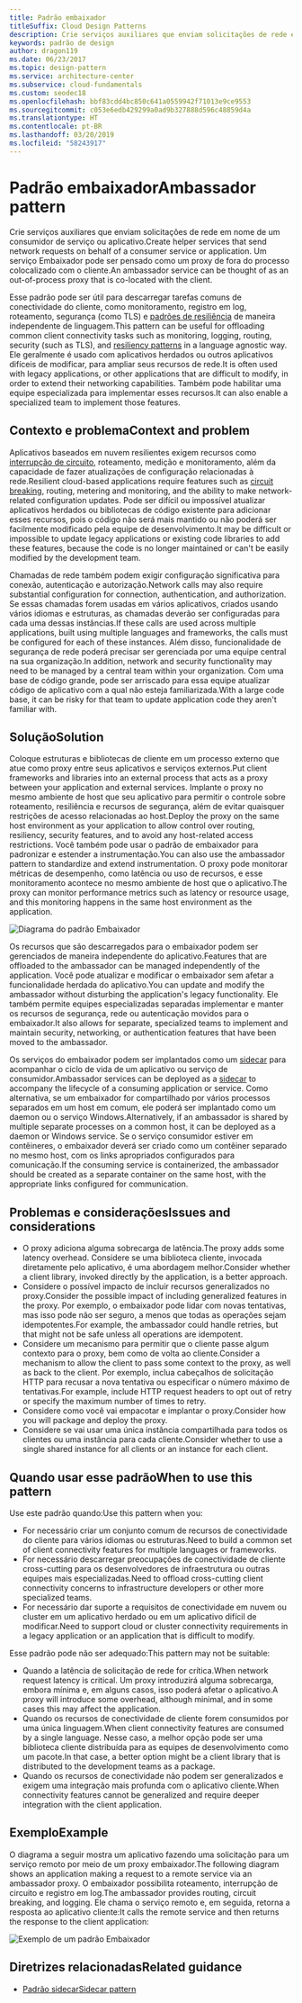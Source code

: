 ```yaml
---
title: Padrão embaixador
titleSuffix: Cloud Design Patterns
description: Crie serviços auxiliares que enviam solicitações de rede em nome de um consumidor de serviço ou aplicativo.
keywords: padrão de design
author: dragon119
ms.date: 06/23/2017
ms.topic: design-pattern
ms.service: architecture-center
ms.subservice: cloud-fundamentals
ms.custom: seodec18
ms.openlocfilehash: bbf83cdd4bc850c641a0559942f71013e9ce9553
ms.sourcegitcommit: c053e6edb429299a0ad9b327888d596c48859d4a
ms.translationtype: HT
ms.contentlocale: pt-BR
ms.lasthandoff: 03/20/2019
ms.locfileid: "58243917"
---
```

# <a name="ambassador-pattern"></a><span data-ttu-id="f361f-104">Padrão embaixador</span><span class="sxs-lookup"><span data-stu-id="f361f-104">Ambassador pattern</span></span>

<span data-ttu-id="f361f-105">Crie serviços auxiliares que enviam solicitações de rede em nome de um consumidor de serviço ou aplicativo.</span><span class="sxs-lookup"><span data-stu-id="f361f-105">Create helper services that send network requests on behalf of a consumer service or application.</span></span> <span data-ttu-id="f361f-106">Um serviço Embaixador pode ser pensado como um proxy de fora do processo colocalizado com o cliente.</span><span class="sxs-lookup"><span data-stu-id="f361f-106">An ambassador service can be thought of as an out-of-process proxy that is co-located with the client.</span></span>

<span data-ttu-id="f361f-107">Esse padrão pode ser útil para descarregar tarefas comuns de conectividade do cliente, como monitoramento, registro em log, roteamento, segurança (como TLS) e [padrões de resiliência][resiliency-patterns] de maneira independente de linguagem.</span><span class="sxs-lookup"><span data-stu-id="f361f-107">This pattern can be useful for offloading common client connectivity tasks such as monitoring, logging, routing, security (such as TLS), and [resiliency patterns][resiliency-patterns] in a language agnostic way.</span></span> <span data-ttu-id="f361f-108">Ele geralmente é usado com aplicativos herdados ou outros aplicativos difíceis de modificar, para ampliar seus recursos de rede.</span><span class="sxs-lookup"><span data-stu-id="f361f-108">It is often used with legacy applications, or other applications that are difficult to modify, in order to extend their networking capabilities.</span></span> <span data-ttu-id="f361f-109">Também pode habilitar uma equipe especializada para implementar esses recursos.</span><span class="sxs-lookup"><span data-stu-id="f361f-109">It can also enable a specialized team to implement those features.</span></span>

## <a name="context-and-problem"></a><span data-ttu-id="f361f-110">Contexto e problema</span><span class="sxs-lookup"><span data-stu-id="f361f-110">Context and problem</span></span>

<span data-ttu-id="f361f-111">Aplicativos baseados em nuvem resilientes exigem recursos como [interrupção de circuito](./circuit-breaker.md), roteamento, medição e monitoramento, além da capacidade de fazer atualizações de configuração relacionadas à rede.</span><span class="sxs-lookup"><span data-stu-id="f361f-111">Resilient cloud-based applications require features such as [circuit breaking](./circuit-breaker.md), routing, metering and monitoring, and the ability to make network-related configuration updates.</span></span> <span data-ttu-id="f361f-112">Pode ser difícil ou impossível atualizar aplicativos herdados ou bibliotecas de código existente para adicionar esses recursos, pois o código não será mais mantido ou não poderá ser facilmente modificado pela equipe de desenvolvimento.</span><span class="sxs-lookup"><span data-stu-id="f361f-112">It may be difficult or impossible to update legacy applications or existing code libraries to add these features, because the code is no longer maintained or can't be easily modified by the development team.</span></span>

<span data-ttu-id="f361f-113">Chamadas de rede também podem exigir configuração significativa para conexão, autenticação e autorização.</span><span class="sxs-lookup"><span data-stu-id="f361f-113">Network calls may also require substantial configuration for connection, authentication, and authorization.</span></span> <span data-ttu-id="f361f-114">Se essas chamadas forem usadas em vários aplicativos, criados usando vários idiomas e estruturas, as chamadas deverão ser configuradas para cada uma dessas instâncias.</span><span class="sxs-lookup"><span data-stu-id="f361f-114">If these calls are used across multiple applications, built using multiple languages and frameworks, the calls must be configured for each of these instances.</span></span> <span data-ttu-id="f361f-115">Além disso, funcionalidade de segurança de rede poderá precisar ser gerenciada por uma equipe central na sua organização.</span><span class="sxs-lookup"><span data-stu-id="f361f-115">In addition, network and security functionality may need to be managed by a central team within your organization.</span></span> <span data-ttu-id="f361f-116">Com uma base de código grande, pode ser arriscado para essa equipe atualizar código de aplicativo com a qual não esteja familiarizada.</span><span class="sxs-lookup"><span data-stu-id="f361f-116">With a large code base, it can be risky for that team to update application code they aren't familiar with.</span></span>

## <a name="solution"></a><span data-ttu-id="f361f-117">Solução</span><span class="sxs-lookup"><span data-stu-id="f361f-117">Solution</span></span>

<span data-ttu-id="f361f-118">Coloque estruturas e bibliotecas de cliente em um processo externo que atue como proxy entre seus aplicativos e serviços externos.</span><span class="sxs-lookup"><span data-stu-id="f361f-118">Put client frameworks and libraries into an external process that acts as a proxy between your application and external services.</span></span> <span data-ttu-id="f361f-119">Implante o proxy no mesmo ambiente de host que seu aplicativo para permitir o controle sobre roteamento, resiliência e recursos de segurança, além de evitar quaisquer restrições de acesso relacionadas ao host.</span><span class="sxs-lookup"><span data-stu-id="f361f-119">Deploy the proxy on the same host environment as your application to allow control over routing, resiliency, security features, and to avoid any host-related access restrictions.</span></span> <span data-ttu-id="f361f-120">Você também pode usar o padrão de embaixador para padronizar e estender a instrumentação.</span><span class="sxs-lookup"><span data-stu-id="f361f-120">You can also use the ambassador pattern to standardize and extend instrumentation.</span></span> <span data-ttu-id="f361f-121">O proxy pode monitorar métricas de desempenho, como latência ou uso de recursos, e esse monitoramento acontece no mesmo ambiente de host que o aplicativo.</span><span class="sxs-lookup"><span data-stu-id="f361f-121">The proxy can monitor performance metrics such as latency or resource usage, and this monitoring happens in the same host environment as the application.</span></span>

![Diagrama do padrão Embaixador](./_images/ambassador.png)

<span data-ttu-id="f361f-123">Os recursos que são descarregados para o embaixador podem ser gerenciados de maneira independente do aplicativo.</span><span class="sxs-lookup"><span data-stu-id="f361f-123">Features that are offloaded to the ambassador can be managed independently of the application.</span></span> <span data-ttu-id="f361f-124">Você pode atualizar e modificar o embaixador sem afetar a funcionalidade herdada do aplicativo.</span><span class="sxs-lookup"><span data-stu-id="f361f-124">You can update and modify the ambassador without disturbing the application's legacy functionality.</span></span> <span data-ttu-id="f361f-125">Ele também permite equipes especializadas separadas implementar e manter os recursos de segurança, rede ou autenticação movidos para o embaixador.</span><span class="sxs-lookup"><span data-stu-id="f361f-125">It also allows for separate, specialized teams to implement and maintain security, networking, or authentication features that have been moved to the ambassador.</span></span>

<span data-ttu-id="f361f-126">Os serviços do embaixador podem ser implantados como um [sidecar](./sidecar.md) para acompanhar o ciclo de vida de um aplicativo ou serviço de consumidor.</span><span class="sxs-lookup"><span data-stu-id="f361f-126">Ambassador services can be deployed as a [sidecar](./sidecar.md) to accompany the lifecycle of a consuming application or service.</span></span> <span data-ttu-id="f361f-127">Como alternativa, se um embaixador for compartilhado por vários processos separados em um host em comum, ele poderá ser implantado como um daemon ou o serviço Windows.</span><span class="sxs-lookup"><span data-stu-id="f361f-127">Alternatively, if an ambassador is shared by multiple separate processes on a common host, it can be deployed as a daemon or Windows service.</span></span> <span data-ttu-id="f361f-128">Se o serviço consumidor estiver em contêineres, o embaixador deverá ser criado como um contêiner separado no mesmo host, com os links apropriados configurados para comunicação.</span><span class="sxs-lookup"><span data-stu-id="f361f-128">If the consuming service is containerized, the ambassador should be created as a separate container on the same host, with the appropriate links configured for communication.</span></span>

## <a name="issues-and-considerations"></a><span data-ttu-id="f361f-129">Problemas e considerações</span><span class="sxs-lookup"><span data-stu-id="f361f-129">Issues and considerations</span></span>

- <span data-ttu-id="f361f-130">O proxy adiciona alguma sobrecarga de latência.</span><span class="sxs-lookup"><span data-stu-id="f361f-130">The proxy adds some latency overhead.</span></span> <span data-ttu-id="f361f-131">Considere se uma biblioteca cliente, invocada diretamente pelo aplicativo, é uma abordagem melhor.</span><span class="sxs-lookup"><span data-stu-id="f361f-131">Consider whether a client library, invoked directly by the application, is a better approach.</span></span>
- <span data-ttu-id="f361f-132">Considere o possível impacto de incluir recursos generalizados no proxy.</span><span class="sxs-lookup"><span data-stu-id="f361f-132">Consider the possible impact of including generalized features in the proxy.</span></span> <span data-ttu-id="f361f-133">Por exemplo, o embaixador pode lidar com novas tentativas, mas isso pode não ser seguro, a menos que todas as operações sejam idempotentes.</span><span class="sxs-lookup"><span data-stu-id="f361f-133">For example, the ambassador could handle retries, but that might not be safe unless all operations are idempotent.</span></span>
- <span data-ttu-id="f361f-134">Considere um mecanismo para permitir que o cliente passe algum contexto para o proxy, bem como de volta ao cliente.</span><span class="sxs-lookup"><span data-stu-id="f361f-134">Consider a mechanism to allow the client to pass some context to the proxy, as well as back to the client.</span></span> <span data-ttu-id="f361f-135">Por exemplo, inclua cabeçalhos de solicitação HTTP para recusar a nova tentativa ou especificar o número máximo de tentativas.</span><span class="sxs-lookup"><span data-stu-id="f361f-135">For example, include HTTP request headers to opt out of retry or specify the maximum number of times to retry.</span></span>
- <span data-ttu-id="f361f-136">Considere como você vai empacotar e implantar o proxy.</span><span class="sxs-lookup"><span data-stu-id="f361f-136">Consider how you will package and deploy the proxy.</span></span>
- <span data-ttu-id="f361f-137">Considere se vai usar uma única instância compartilhada para todos os clientes ou uma instância para cada cliente.</span><span class="sxs-lookup"><span data-stu-id="f361f-137">Consider whether to use a single shared instance for all clients or an instance for each client.</span></span>

## <a name="when-to-use-this-pattern"></a><span data-ttu-id="f361f-138">Quando usar esse padrão</span><span class="sxs-lookup"><span data-stu-id="f361f-138">When to use this pattern</span></span>

<span data-ttu-id="f361f-139">Use este padrão quando:</span><span class="sxs-lookup"><span data-stu-id="f361f-139">Use this pattern when you:</span></span>

- <span data-ttu-id="f361f-140">For necessário criar um conjunto comum de recursos de conectividade do cliente para vários idiomas ou estruturas.</span><span class="sxs-lookup"><span data-stu-id="f361f-140">Need to build a common set of client connectivity features for multiple languages or frameworks.</span></span>
- <span data-ttu-id="f361f-141">For necessário descarregar preocupações de conectividade de cliente cross-cutting para os desenvolvedores de infraestrutura ou outras equipes mais especializadas.</span><span class="sxs-lookup"><span data-stu-id="f361f-141">Need to offload cross-cutting client connectivity concerns to infrastructure developers or other more specialized teams.</span></span>
- <span data-ttu-id="f361f-142">For necessário dar suporte a requisitos de conectividade em nuvem ou cluster em um aplicativo herdado ou em um aplicativo difícil de modificar.</span><span class="sxs-lookup"><span data-stu-id="f361f-142">Need to support cloud or cluster connectivity requirements in a legacy application or an application that is difficult to modify.</span></span>

<span data-ttu-id="f361f-143">Esse padrão pode não ser adequado:</span><span class="sxs-lookup"><span data-stu-id="f361f-143">This pattern may not be suitable:</span></span>

- <span data-ttu-id="f361f-144">Quando a latência de solicitação de rede for crítica.</span><span class="sxs-lookup"><span data-stu-id="f361f-144">When network request latency is critical.</span></span> <span data-ttu-id="f361f-145">Um proxy introduzirá alguma sobrecarga, embora mínima e, em alguns casos, isso poderá afetar o aplicativo.</span><span class="sxs-lookup"><span data-stu-id="f361f-145">A proxy will introduce some overhead, although minimal, and in some cases this may affect the application.</span></span>
- <span data-ttu-id="f361f-146">Quando os recursos de conectividade de cliente forem consumidos por uma única linguagem.</span><span class="sxs-lookup"><span data-stu-id="f361f-146">When client connectivity features are consumed by a single language.</span></span> <span data-ttu-id="f361f-147">Nesse caso, a melhor opção pode ser uma biblioteca cliente distribuída para as equipes de desenvolvimento como um pacote.</span><span class="sxs-lookup"><span data-stu-id="f361f-147">In that case, a better option might be a client library that is distributed to the development teams as a package.</span></span>
- <span data-ttu-id="f361f-148">Quando os recursos de conectividade não podem ser generalizados e exigem uma integração mais profunda com o aplicativo cliente.</span><span class="sxs-lookup"><span data-stu-id="f361f-148">When connectivity features cannot be generalized and require deeper integration with the client application.</span></span>

## <a name="example"></a><span data-ttu-id="f361f-149">Exemplo</span><span class="sxs-lookup"><span data-stu-id="f361f-149">Example</span></span>

<span data-ttu-id="f361f-150">O diagrama a seguir mostra um aplicativo fazendo uma solicitação para um serviço remoto por meio de um proxy embaixador.</span><span class="sxs-lookup"><span data-stu-id="f361f-150">The following diagram shows an application making a request to a remote service via an ambassador proxy.</span></span> <span data-ttu-id="f361f-151">O embaixador possibilita roteamento, interrupção de circuito e registro em log.</span><span class="sxs-lookup"><span data-stu-id="f361f-151">The ambassador provides routing, circuit breaking, and logging.</span></span> <span data-ttu-id="f361f-152">Ele chama o serviço remoto e, em seguida, retorna a resposta ao aplicativo cliente:</span><span class="sxs-lookup"><span data-stu-id="f361f-152">It calls the remote service and then returns the response to the client application:</span></span>

![Exemplo de um padrão Embaixador](./_images/ambassador-example.png)

## <a name="related-guidance"></a><span data-ttu-id="f361f-154">Diretrizes relacionadas</span><span class="sxs-lookup"><span data-stu-id="f361f-154">Related guidance</span></span>

- [<span data-ttu-id="f361f-155">Padrão sidecar</span><span class="sxs-lookup"><span data-stu-id="f361f-155">Sidecar pattern</span></span>](./sidecar.md)

<!-- links -->

[resiliency-patterns]: ./category/resiliency.md
